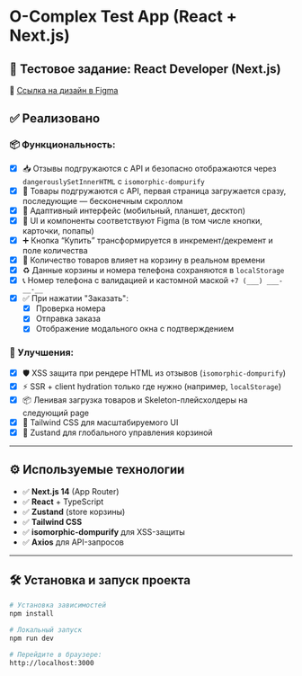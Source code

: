 # O-Complex Test App (React + Next.js)

## 📝 Тестовое задание: React Developer (Next.js)

📐 [Ссылка на дизайн в Figma](https://www.figma.com/file/XIYVl8ICFkdl3HJZcc8o8B/%D1%82%D0%B5%D1%81%D1%82%D0%BE%D0%B2%D0%BE%D0%B5?type=design&node-id=0%3A1)

## ✅ Реализовано

### 📦 Функциональность:

- [x] 📥 Отзывы подгружаются с API и безопасно отображаются через `dangerouslySetInnerHTML` с `isomorphic-dompurify`
- [x] 🛒 Товары подгружаются с API, первая страница загружается сразу, последующие — бесконечным скроллом
- [x] 🧱 Адаптивный интерфейс (мобильный, планшет, десктоп)
- [x] 🎨 UI и компоненты соответствуют Figma (в том числе кнопки, карточки, попапы)
- [x] ➕ Кнопка “Купить” трансформируется в инкремент/декремент и поле количества
- [x] 🔄 Количество товаров влияет на корзину в реальном времени
- [x] ♻️ Данные корзины и номера телефона сохраняются в `localStorage`
- [x] 📞 Номер телефона с валидацией и кастомной маской `+7 (___) ___-__-__`
- [x] ✅ При нажатии "Заказать":
  - [x] Проверка номера
  - [x] Отправка заказа
  - [x] Отображение модального окна с подтверждением

### 🚀 Улучшения:

- [x] 🛡️ XSS защита при рендере HTML из отзывов (`isomorphic-dompurify`)
- [x] ⚡ SSR + client hydration только где нужно (например, `localStorage`)
- [x] 📦 Ленивая загрузка товаров и Skeleton-плейсхолдеры на следующий page
- [x] 💅 Tailwind CSS для масштабируемого UI
- [x] 💾 Zustand для глобального управления корзиной

---

## ⚙️ Используемые технологии

- ✅ **Next.js 14** (App Router)
- ✅ **React** + TypeScript
- ✅ **Zustand** (store корзины)
- ✅ **Tailwind CSS**
- ✅ **isomorphic-dompurify** для XSS-защиты
- ✅ **Axios** для API-запросов

---

## 🛠 Установка и запуск проекта

```bash
# Установка зависимостей
npm install

# Локальный запуск
npm run dev

# Перейдите в браузере:
http://localhost:3000
```
